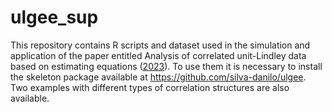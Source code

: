 # ulgee_sup

This repository contains R scripts and dataset used in the simulation and application of the paper entitled Analysis of correlated unit-Lindley data based on estimating equations ([2023](https://link.springer.com/article/10.1007/s10260-023-00699-w)). To use them it is necessary to install the skeleton package available at https://github.com/silva-danilo/ulgee. Two examples with different types of correlation structures are also available.

